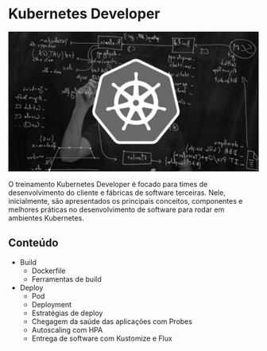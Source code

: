 # Kubernetes Developer

![img01](img/img01.png)

O treinamento Kubernetes Developer é focado para times de desenvolvimento do
cliente e fábricas de software terceiras. Nele, inicialmente, são
apresentados os principais conceitos, componentes e melhores práticas no
desenvolvimento de software para rodar em ambientes Kubernetes.

## Conteúdo

- Build
  - Dockerfile
  - Ferramentas de build
- Deploy
  - Pod
  - Deployment
  - Estratégias de deploy
  - Chegagem da saúde das aplicações com Probes
  - Autoscaling com HPA
  - Entrega de software com Kustomize e Flux
